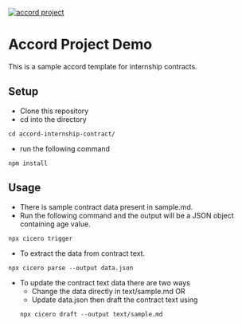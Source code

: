 [![accord project](https://img.shields.io/badge/powered%20by-accord%20project-19C6C8.svg)](https://www.accordproject.org/)

# Accord Project Demo
 This is a sample accord template for internship contracts.

## Setup
- Clone this repository
- cd into the directory

```shell
cd accord-internship-contract/
```

- run the following command
```shell
npm install
```

## Usage
- There is sample contract data present in sample.md.
- Run the following command and the output will be a JSON object containing age value.
```shell
npx cicero trigger
```

- To extract the data from contract text.
```shell
npx cicero parse --output data.json
```

- To update the contract text data there are two ways
  - Change the data directly in text/sample.md OR
  - Update data.json then draft the contract text using
  ```shell
  npx cicero draft --output text/sample.md
  ```
